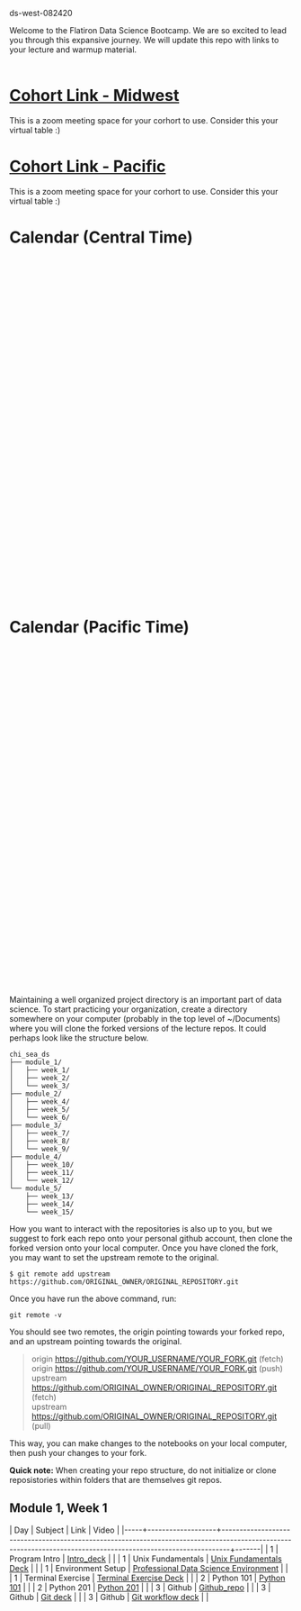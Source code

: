 
ds-west-082420

Welcome to the Flatiron Data Science Bootcamp.  We are so excited to lead you through this expansive journey.  We will update this repo with links to your lecture and warmup material. <br><br>

# [Cohort Link - Midwest]()
This is a zoom meeting space for your corhort to use. Consider this your virtual table :)

# [Cohort Link - Pacific ]()
This is a zoom meeting space for your corhort to use. Consider this your virtual table :)


# Calendar (Central Time)
<iframe src="" style="border: 0" width="800" height="600" frameborder="0" scrolling="no"></iframe>

# Calendar (Pacific Time)
<iframe src="" style="border: 0" width="800" height="600" frameborder="0" scrolling="no"></iframe>
<br>
<br>
Maintaining a well organized project directory is an important part of data science. To start practicing your organization, create a directory somewhere on your computer (probably in the top level of ~/Documents) where you will clone the forked versions of the lecture repos.  It could perhaps look like the structure below.

```
chi_sea_ds
├── module_1/ 
│   ├── week_1/ 
│   ├── week_2/ 
│   └── week_3/ 
├── module_2/ 
│   ├── week_4/ 
│   ├── week_5/ 
│   └── week_6/ 
├── module_3/ 
│   ├── week_7/ 
│   ├── week_8/ 
│   └── week_9/ 
├── module_4/ 
│   ├── week_10/    
│   ├── week_11/ 
│   └── week_12/ 
└── module_5/ 
    ├── week_13/ 
    ├── week_14/ 
    └── week_15/ 
```

How you want to interact with the repositories is also up to you, but we suggest to fork each repo onto your personal github account, then clone the forked version onto your local computer. Once you have cloned the fork, you may want to set the upstream remote to the original.

`
$ git remote add upstream https://github.com/ORIGINAL_OWNER/ORIGINAL_REPOSITORY.git
` 

Once you have run the above command, run:

`
git remote -v
`

You should see two remotes, the origin pointing towards your forked repo, and an upstream pointing towards the original.

> origin    https://github.com/YOUR_USERNAME/YOUR_FORK.git (fetch)<br>
> origin    https://github.com/YOUR_USERNAME/YOUR_FORK.git (push)<br>
> upstream  https://github.com/ORIGINAL_OWNER/ORIGINAL_REPOSITORY.git (fetch)<br>
> upstream  https://github.com/ORIGINAL_OWNER/ORIGINAL_REPOSITORY.git (pull)<br>

This way, you can make changes to the notebooks on your local computer, then push your changes to your fork.  

**Quick note:** When creating your repo structure, do not initialize or clone reposistories within folders that are themselves git repos.  

## Module 1, Week 1
| Day | Subject           | Link                                                                                                                                                         | Video |
|-----+-------------------+--------------------------------------------------------------------------------------------------------------------------------------------------------------+-------|
|   1 | Program Intro     | [Intro_deck]()                                                                                                                                               |       |
|   1 | Unix Fundamentals | [Unix Fundamentals Deck]()                                                                                                                                   |       |
|   1 | Environment Setup | [Professional Data Science Environment](https://docs.google.com/presentation/d/1-GZy9KEZWd0aBbs8l1tdYFLhtsLH3jSW1TtDCeWOVlk/edit#slide=id.g5b87c484ed_1_154) |       |
|   1 | Terminal Exercise | [Terminal Exercise Deck](https://github.com/learn-co-students/terminal_exercise-ds-west-082420)                                                              |       |
|   2 | Python 101        | [Python 101](https://github.com/learn-co-students/python_101_seattle-chicago-ds)                                                                             |       |
|   2 | Python 201        | [Python 201](https://github.com/learn-co-students/ds_west_082420-python-part-II/)                                                                            |       |
|   3 | Github            | [Github_repo](https://github.com/learn-co-students/github_ds-west-082420.git)                                                                                |       |
|   3 | Github            | [Git deck](https://docs.google.com/presentation/d/1pTTuC2haw7iLbkKtOG8Id1dZdLRDc3v89iN9xEsS918/edit#slide=id.g55da4cf737_0_94)                               |       |
|   3 | Github            | [Git workflow deck](https://docs.google.com/presentation/d/1FEgL_M-7eyRy2pxKaOmS_1yWddVNDdOZWxf7AFa62hc/edit#slide=id.g5a88649ce4_0_65)                      |       |
